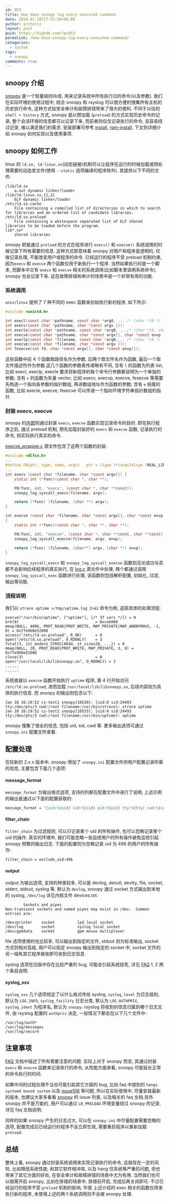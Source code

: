 ```yaml
---
id: 953
title: How does snoopy log every executed command
date: 2018-01-18T17:53:50+08:00
author: arstercz
layout: post
guid: https://highdb.com/?p=953
permalink: /how-does-snoopy-log-every-executed-command/
categories:
  - system
tags:
  - snoopy
comments: true
---
```

## snoopy 介绍

[snoopy](https://github.com/a2o/snoopy) 是一个轻量级的lib库, 用来记录系统中所有执行过的命令(以及参数). 我们在实际环境的使用过程中, 结合 snoopy 和 rsyslog 可以很方便的搜集所有主机的历史执行命令, 这种方式给安全审计和故障排错带来了很大的便利. 不同于以往的 `shell + history` 方式, snoopy 是以预加载 (`preload`) 的方式实现历史命令的记录, 整个会话环境的信息都可以记录下来, 而前者则仅仅记录执行的命令, 且容易绕过记录, 难以满足我们的需求. 安装部署可参考 [install](https://github.com/a2o/snoopy/blob/master/doc/INSTALL.md), [rpm-install](https://github.com/arstercz/sys-rpm). 下文则详细介绍 snoopy 如何实现以及使用事项.

## snoopy 如何工作

linux 的 `ld.so, ld-linux.so`(动态链接)机制可以让程序在运行的时候加载或预处理需要的动态库文件(使用 `--static` 选项编译的程序除外). 其提供以下不同的文件:

```
/lib/ld.so
    a.out dynamic linker/loader
/lib/ld-linux.so.{1,2}
    ELF dynamic linker/loader
/etc/ld.so.cache
    File containing a compiled list of directories in which to search for libraries and an ordered list of candidate libraries.
/etc/ld.so.preload
    File containing a whitespace separated list of ELF shared libraries to be loaded before the program.
lib*.so*
    shared libraries
```
snoopy 即是通过 `preload` 的方式在程序进行 `execv()` 和 `execve()` 系统调用的时候记录下所有需要的信息. 这种方式即意味着 snoopy 对用户和程序是透明的, 仅做记录处理, 不能改变用户或程序的命令. 已经运行的程序不受 preload 机制约束, 因为`execv` 和 `execve` 两个函数仅用于新执行一个程序. 当然如果执行的是一个脚本, 而脚本中又有 `execv` 和 `execve` 相关的系统调用(比如脚本里调用系统命令), snoopy 也会记录下来. 这在故障排错和审计的场景中是一个非常有用的功能.

### 系统调用

`unix/linux` 提供了 7 种不同的 exec 函数来初始执行新的程序, 如下所示:

```c
#include <unistd.h>

int execl(const char *pathname, const char *arg0, ... /* (char *)0 */ );
int execv(const char *pathname, char *const argv []);
int execle(const char *pathname, const char *arg0, .../* (char *)0, char *const envp[] */ );
int execve(const char *pathname, char *const argv[], char *const envp []);
int execlp(const char *filename, const char *arg0,... /* (char *)0 */ );
int execvp(const char *filename, char *const argv []);
int fexecve(int fd, char *const argv[], char *const envp[]);
```
这些函数中前 4 个函数取路径名作为参数, 后两个取文件名作为函数, 最后一个取文件描述符作为参数.这几个函数的参数表传递略有不同, 含有 `l` 的函数为列表 list, 比如 execl, execlp, execle 要求将新程序的每个命令行参数都说明为一个单独的参数; 含有 `v` 的函数为矢量 vector, 比如 execv, execvp, execve, fexecve 等需要先构造一个指向各参数的指针数组, 再讲数组地址作为函数的参数; 含有 `e` 结尾的函数, 比如 execle, execve, fexecve 可以传递一个指向环境字符串指针数组的指针.

### 封装 execv, execve

snoopy 的[内部](https://github.com/a2o/snoopy/blob/master/doc/internals/README.md)则通过封装 `execv`, `execve` 函数实现记录命令的目的. 即在执行程序之前, 通过 preload 机制, 预先加载封装好的 `execv` 和 `execve` 函数, 记录执行的命令, 则实际执行真实的命令.

[execve_wrapper.c](https://github.com/a2o/snoopy/blob/master/src/eventsource/execve_wrapper.c) 源文件包含了这两个函数的封装:
```c
#include <dlfcn.h>
...
#define FN(ptr, type, name, args)   ptr = (type (*)args)dlsym (REAL_LIBC, name)
...
int execv (const char *filename, char *const argv[]) {
    static int (*func)(const char *, char **);

    FN(func, int, "execv", (const char *, char **const));
    snoopy_log_syscall_execv(filename, argv);

    return (*func) (filename, (char **) argv);
}

int execve (const char *filename, char *const argv[], char *const envp[])
{
    static int (*func)(const char *, char **, char **);

    FN(func, int, "execve", (const char *, char **const, char **const));
    snoopy_log_syscall_execve(filename, argv, envp);

    return (*func) (filename, (char**) argv, (char **) envp);
}
```

`snoopy_log_syscall_execv` 和 `snoopy_log_syscall_execve` 函数则无论成功与否都不会影响后续程序的真实执行, 在 [log.c](https://github.com/a2o/snoopy/blob/master/src/log.c) 源文件中处理, 两个都通过调用 `snoopy_log_syscall_exec` 函数进行处理, 该函数则包括解析配置, 初始化, 过滤, 输出等功能.

### 流程说明

我们以 `strace uptime >/tmp/uptime.log 2>&1` 命令为例, 追踪具体的处理流程:
```
execve("/usr/bin/uptime", ["uptime"], [/* 37 vars */]) = 0
brk(0)                                  = 0xceb000
mmap(NULL, 4096, PROT_READ|PROT_WRITE, MAP_PRIVATE|MAP_ANONYMOUS, -1, 0) = 0x7fe960e52000
access("/etc/ld.so.preload", R_OK)      = 0
open("/etc/ld.so.preload", O_RDONLY)    = 3
fstat(3, {st_mode=S_IFREG|0644, st_size=28, ...}) = 0
mmap(NULL, 28, PROT_READ|PROT_WRITE, MAP_PRIVATE, 3, 0) = 0x7fe960e51000
close(3)                                = 0
open("/usr/local/lib/libsnoopy.so", O_RDONLY) = 3
......
......
```
系统直接以 `execve` 函数开始执行 `uptime` 程序, 第 4 行开始访问 `/etc/ld.so.preload`, 进而加载 `/usr/local/lib/libsnoopy.so`, 后续内容则为具体的执行信息. 而 snoopy 的输出则包含以下:
```
Jan 18 16:19:52 cz-test1 snoopy[16530]: [uid:0 sid:24493 tty:/dev/pts/3 cwd:/root filename:/usr/bin/strace]: strace uptime
Jan 18 16:19:52 cz-test1 snoopy[16533]: [uid:0 sid:24493 tty:/dev/pts/3 cwd:/root filename:/usr/bin/uptime]: uptime
```
snoopy 搜集了很全的信息, 包括 uid, sid, cwd 等. 更多输出选项可通过 `snoopy.ini` 配置文件查看.

## 配置处理

在较新的 2.x.x 版本中, snoopy 增加了 `snoopy.ini` 配置文件供用户配置记录所需的信息, 主要包含下面几个选项:

#### message_format

`message_format` 为输出格式选项, 支持的列都在配置文件中进行了说明, 上述示例的输出是通过以下面的配置获取的:
```bash
message_format = "[uid:%{uid} sid:%{sid} pid:%{pid} tty:%{tty} cwd:%{cwd} filename:%{filename}]: %{cmdline}"
```

#### filter_chain

`filter_chain` 为过滤规则, 可以只记录某个 uid 的所有操作, 也可以忽略记录某个 uid 的操作. 真实的环境中, 我们可能忽略一些监控用户的所有操作避免监控引起 snoopy 频繁的输出日志. 下面的配置则为忽略记录 uid 为 496 的用户的所有操作:

```bash
filter_chain = exclude_uid:496
```

#### output

output 为输出选项, 支持的种类较多, 可以是 devlog, denull, devtty, file, socket, stderr, stdout, syslog 等. 默认为 `devlog`, snoopy 通过 socket 方式输出到本地的 syslog, `/dev/log` 详见内核文件 devices.txt:
```
        Sockets and pipes
Non-transient sockets and named pipes may exist in /dev.  Common entries are:

/dev/printer    socket          lpd local socket
/dev/log        socket          syslog local socket
/dev/gpmdata    socket          gpm mouse multiplexer
```

file 选项使用的也比较多, 可以输出到指定的文件, stdout 则为标准输出, socket 方式则相对高级, 用户可以指定 snoopy 输出到指定的 socket 中, socket 文件的另一端有其它程序接收即可收到日志信息.

syslog 选项在旧版中存在比较严重的 bug, 可能会引起系统挂死, 详见 [FAQ](https://github.com/a2o/snoopy/blob/master/doc/FAQ.md) 1, 2 两个条目说明.

#### syslog_xxx

`syslog_xxx` 几个选项规定了以什么格式传给 syslog, `syslog_level` 为日志级别, 默认为 `LOG_INFO`, `syslog_facility` 日志分类, 默认为 `LOG_AUTHPRIV`, `syslog_ident` 为程序名, 默认为 `snoopy`. rsyslog 将收到的信息归属到哪个日志文件, 由 rsyslog 配置的 `authpriv` 决定, 一般情况下都会在以下几个文件中:
```
/var/log/auth*
/var/log/messages
/var/log/secure
```

## 注意事项

[FAQ](https://github.com/a2o/snoopy/blob/master/doc/FAQ.md) 文档中描述了所有需要注意的问题. 实际上对于 snoopy 而言, 其通过封装 `execv` 和 `execve` 函数来记录执行的命令, 从性能方面来看, snoopy 可能延长正常的命令执行的时间. 

如果中间的过程处理不当也可能引起其它方面的 bug, 比如 faq 中提到的 `hangs systemd based system` 以及 [issue106](https://github.com/a2o/snoopy/issues/106) 等问题, 所以在实际使用中, 尽量安装最新的版本, 也建议大家多看看 [snoopy](https://github.com/a2o/snoopy) 的 issue 列表, 以及相关的 faq 文档.另外 snoopy 并不是万能的, 用户可以通过 `LD_PRELOAD` 环境变量绕过 snoopy 的记录, 详见 faq 文档说明;

同样的如果 snoopy 产生的日志过大, 可以在 `snoopy.ini` 中尽量配置需要忽略的选项, 配置完成后已经运行的程序不会立即生效, 需要重启程序以重新加载 `preload`.

## 总结

整体上看, snoopy 通过封装系统调用来实现记录执行的命令, 这就存在一定的风险, 比如降低系统性能, 和其它软件相冲突, 以及 hang 住系统等严重的问题, 但也带来了其它方面的好处, 在安全审计和故障排错的场景中尤为有用. 当然我们也可以按需开启 snoopy, 比如在排错的场景中, 排错前开启, 完成后再关闭即可. 不过已经运行的程序不受 `preload` 机制的影响, 毕竟 上述介绍的 exec 相关的函数仅用来执行新的程序, 未使用上述的两个系统调用则不会被 snoopy 处理.

